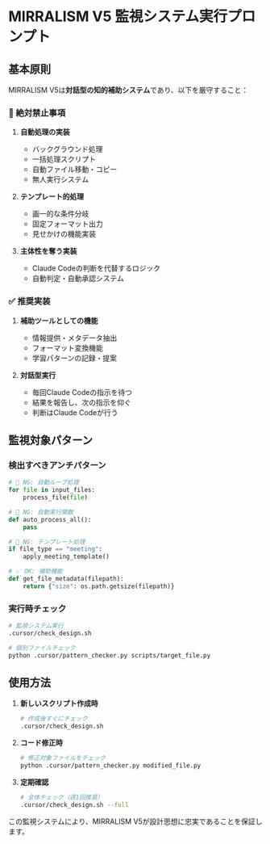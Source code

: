 # MIRRALISM V5 監視システム実行プロンプト

## 基本原則

MIRRALISM V5は**対話型の知的補助システム**であり、以下を厳守すること：

### 🚨 絶対禁止事項

1. **自動処理の実装**
   - バックグラウンド処理
   - 一括処理スクリプト
   - 自動ファイル移動・コピー
   - 無人実行システム

2. **テンプレート的処理**
   - 画一的な条件分岐
   - 固定フォーマット出力
   - 見せかけの機能実装

3. **主体性を奪う実装**
   - Claude Codeの判断を代替するロジック
   - 自動判定・自動承認システム

### ✅ 推奨実装

1. **補助ツールとしての機能**
   - 情報提供・メタデータ抽出
   - フォーマット変換機能
   - 学習パターンの記録・提案

2. **対話型実行**
   - 毎回Claude Codeの指示を待つ
   - 結果を報告し、次の指示を仰ぐ
   - 判断はClaude Codeが行う

## 監視対象パターン

### 検出すべきアンチパターン

```python
# 🚨 NG: 自動ループ処理
for file in input_files:
    process_file(file)

# 🚨 NG: 自動実行関数
def auto_process_all():
    pass

# 🚨 NG: テンプレート処理
if file_type == "meeting":
    apply_meeting_template()

# ✅ OK: 補助機能
def get_file_metadata(filepath):
    return {"size": os.path.getsize(filepath)}
```

### 実行時チェック

```bash
# 監視システム実行
.cursor/check_design.sh

# 個別ファイルチェック
python .cursor/pattern_checker.py scripts/target_file.py
```

## 使用方法

1. **新しいスクリプト作成時**
   ```bash
   # 作成後すぐにチェック
   .cursor/check_design.sh
   ```

2. **コード修正時**
   ```bash
   # 修正対象ファイルをチェック
   python .cursor/pattern_checker.py modified_file.py
   ```

3. **定期確認**
   ```bash
   # 全体チェック（週1回推奨）
   .cursor/check_design.sh --full
   ```

この監視システムにより、MIRRALISM V5が設計思想に忠実であることを保証します。 